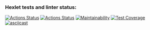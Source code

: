 ### Hexlet tests and linter status:
[![Actions Status](https://github.com/popovbm/php-project-48/workflows/hexlet-check/badge.svg)](https://github.com/popovbm/php-project-48/actions)
[![Actions Status](https://github.com/popovbm/php-project-48/workflows/popov-check/badge.svg)](https://github.com/popovbm/php-project-48/actions)
[![Maintainability](https://api.codeclimate.com/v1/badges/295b35efa56d194c5cae/maintainability)](https://codeclimate.com/github/popovbm/php-project-48/maintainability)
[![Test Coverage](https://api.codeclimate.com/v1/badges/295b35efa56d194c5cae/test_coverage)](https://codeclimate.com/github/popovbm/php-project-48/test_coverage)
[![asciicast](https://asciinema.org/a/523146.svg)](https://asciinema.org/a/523146)